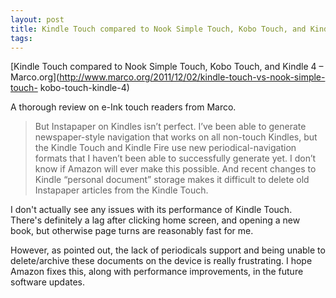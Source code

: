 ```yaml
---
layout: post
title: Kindle Touch compared to Nook Simple Touch, Kobo Touch, and Kindle 4 – Marco.org
tags: 
---
```

[Kindle Touch compared to Nook Simple Touch, Kobo Touch, and Kindle 4 –
Marco.org](http://www.marco.org/2011/12/02/kindle-touch-vs-nook-simple-touch-
kobo-touch-kindle-4)

A thorough review on e-Ink touch readers from Marco.

> But Instapaper on Kindles isn’t perfect. I’ve been able to generate
newspaper-style navigation that works on all non-touch Kindles, but the Kindle
Touch and Kindle Fire use new periodical-navigation formats that I haven’t
been able to successfully generate yet. I don’t know if Amazon will ever make
this possible. And recent changes to Kindle “personal document” storage makes
it difficult to delete old Instapaper articles from the Kindle Touch.

I don't actually see any issues with its performance of Kindle Touch. There's
definitely a lag after clicking home screen, and opening a new book, but
otherwise page turns are reasonably fast for me.

However, as pointed out, the lack of periodicals support and being unable to
delete/archive these documents on the device is really frustrating. I hope
Amazon fixes this, along with performance improvements, in the future software
updates.


